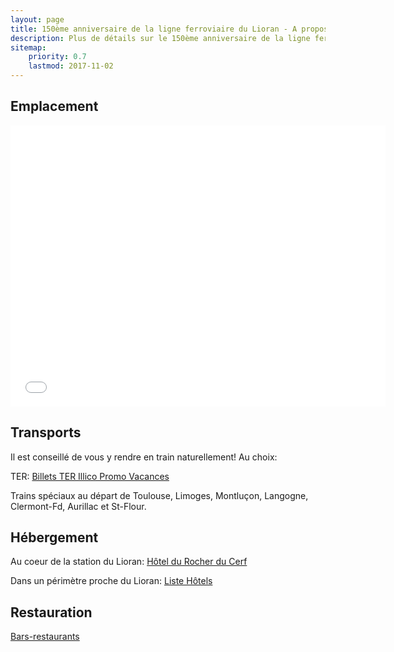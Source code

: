 ```yaml
---
layout: page
title: 150ème anniversaire de la ligne ferroviaire du Lioran - A propos
description: Plus de détails sur le 150ème anniversaire de la ligne ferroviaire du Lioran 
sitemap:
    priority: 0.7
    lastmod: 2017-11-02
---
```


## Emplacement

<center>
  <iframe src="{{ site.map.lioran_url }}" width="600" height="450" frameborder="0" style="border:0" allowfullscreen></iframe>
</center>

## Transports

Il est conseillé de vous y rendre en train naturellement! Au choix:

TER: [Billets TER Illico Promo Vacances](https://www.ter.sncf.com/auvergne-rhone-alpes/offres/tarifs/illico-promo-vacances)

Trains spéciaux au départ de Toulouse, Limoges, Montluçon, Langogne, Clermont-Fd, Aurillac et St-Flour.

## Hébergement

Au coeur de la station du Lioran: [Hôtel du Rocher du Cerf](http://www.lerocherducerf.com/fr)

Dans un périmètre proche du Lioran: [Liste Hôtels](http://www.lelioran.com/liste-hotels.html) 

## Restauration

[Bars-restaurants](http://www.lelioran.com/bars-restaurants.html)

